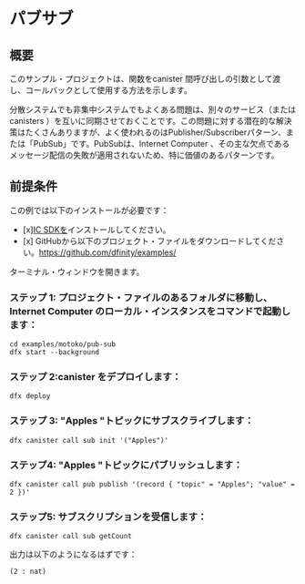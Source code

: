 # パブサブ

## 概要

このサンプル・プロジェクトは、関数をcanister 間呼び出しの引数として渡し、コールバックとして使用する方法を示します。

分散システムでも非集中システムでもよくある問題は、別々のサービス（またはcanisters ）を互いに同期させておくことです。この問題に対する潜在的な解決策はたくさんありますが、よく使われるのはPublisher/Subscriberパターン、または「PubSub」です。PubSubは、Internet Computer 、その主な欠点であるメッセージ配信の失敗が適用されないため、特に価値のあるパターンです。

## 前提条件

この例では以下のインストールが必要です：

- \[x\][IC SDKを](../developer-docs/setup/install/index.mdx)インストールしてください。
- \[x\] GitHubから以下のプロジェクト・ファイルをダウンロードしてください。https://github.com/dfinity/examples/

ターミナル・ウィンドウを開きます。

### ステップ 1: プロジェクト・ファイルのあるフォルダに移動し、Internet Computer のローカル・インスタンスをコマンドで起動します：

    cd examples/motoko/pub-sub
    dfx start --background

### ステップ 2:canister をデプロイします：

    dfx deploy

### ステップ 3: "Apples "トピックにサブスクライブします：

    dfx canister call sub init '("Apples")'

### ステップ4: "Apples "トピックにパブリッシュします：

    dfx canister call pub publish '(record { "topic" = "Apples"; "value" = 2 })'

### ステップ5: サブスクリプションを受信します：

    dfx canister call sub getCount

出力は以下のようになるはずです：

    (2 : nat)

<!---
# PubSub

## Overview
This sample project demonstrates how functions may be passed as arguments of inter-canister calls to be used as callbacks.

A common problem in both distributed and decentralized systems is keeping separate services (or canisters) synchronized with one another. While there are many potential solutions to this problem, a popular one is the Publisher/Subscriber pattern or "PubSub". PubSub is an especially valuable pattern on the Internet Computer as its primary drawback, message delivery failures, does not apply.

## Prerequisites
This example requires an installation of:

- [x] Install the [IC SDK](../developer-docs/setup/install/index.mdx).
- [x] Download the following project files from GitHub: https://github.com/dfinity/examples/

Begin by opening a terminal window.

### Step 1: Navigate into the folder containing the project's files and start a local instance of the Internet Computer with the command:

```
cd examples/motoko/pub-sub
dfx start --background
```

### Step 2: Deploy the canister:

```
dfx deploy
```

### Step 3: Subscribe to the "Apples" topic:

```
dfx canister call sub init '("Apples")'
```

### Step 4: Publish to the "Apples" topic:

```
dfx canister call pub publish '(record { "topic" = "Apples"; "value" = 2 })'
```

### Step 5: Receive your subscription:

```
dfx canister call sub getCount
```

The output should resemble the following:

```
(2 : nat)
```
-->
